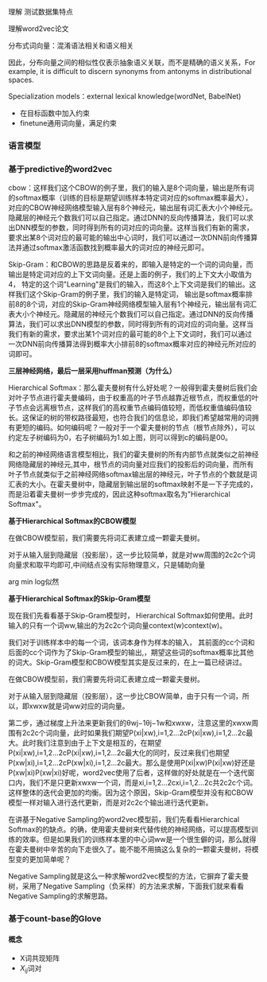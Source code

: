 理解 测试数据集特点

理解word2vec论文

分布式词向量：混淆语法相关和语义相关

因此，分布向量之间的相似性仅表示抽象语义关联，而不是精确的语义关系，For example, it is difficult to discern
synonyms from antonyms in distributional spaces.

Specialization models：external lexical knowledge(wordNet, BabelNet)

- 在目标函数中加入约束
- finetune通用词向量，满足约束



### 语言模型

### 基于predictive的word2vec

cbow：这样我们这个CBOW的例子里，我们的输入是8个词向量，输出是所有词的softmax概率（训练的目标是期望训练样本特定词对应的softmax概率最大），对应的CBOW神经网络模型输入层有8个神经元，输出层有词汇表大小个神经元。隐藏层的神经元个数我们可以自己指定。通过DNN的反向传播算法，我们可以求出DNN模型的参数，同时得到所有的词对应的词向量。这样当我们有新的需求，要求出某8个词对应的最可能的输出中心词时，我们可以通过一次DNN前向传播算法并通过softmax激活函数找到概率最大的词对应的神经元即可。

Skip-Gram：和CBOW的思路是反着来的，即输入是特定的一个词的词向量，而输出是特定词对应的上下文词向量。还是上面的例子，我们的上下文大小取值为4， 特定的这个词"Learning"是我们的输入，而这8个上下文词是我们的输出。这样我们这个Skip-Gram的例子里，我们的输入是特定词， 输出是softmax概率排前8的8个词，对应的Skip-Gram神经网络模型输入层有1个神经元，输出层有词汇表大小个神经元。隐藏层的神经元个数我们可以自己指定。通过DNN的反向传播算法，我们可以求出DNN模型的参数，同时得到所有的词对应的词向量。这样当我们有新的需求，要求出某1个词对应的最可能的8个上下文词时，我们可以通过一次DNN前向传播算法得到概率大小排前8的softmax概率对应的神经元所对应的词即可。



**三层神经网络，最后一层采用huffman预测（为什么）**

Hierarchical Softmax：那么霍夫曼树有什么好处呢？一般得到霍夫曼树后我们会对叶子节点进行霍夫曼编码，由于权重高的叶子节点越靠近根节点，而权重低的叶子节点会远离根节点，这样我们的高权重节点编码值较短，而低权重值编码值较长。这保证的树的带权路径最短，也符合我们的信息论，即我们希望越常用的词拥有更短的编码。如何编码呢？一般对于一个霍夫曼树的节点（根节点除外），可以约定左子树编码为0，右子树编码为1.如上图，则可以得到c的编码是00。

和之前的神经网络语言模型相比，我们的霍夫曼树的所有内部节点就类似之前神经网络隐藏层的神经元,其中，根节点的词向量对应我们的投影后的词向量，而所有叶子节点就类似于之前神经网络softmax输出层的神经元，叶子节点的个数就是词汇表的大小。在霍夫曼树中，隐藏层到输出层的softmax映射不是一下子完成的，而是沿着霍夫曼树一步步完成的，因此这种softmax取名为"Hierarchical Softmax"。

**基于Hierarchical Softmax的CBOW模型**

在做CBOW模型前，我们需要先将词汇表建立成一颗霍夫曼树。

对于从输入层到隐藏层（投影层），这一步比较简单，就是对ww周围的2c2c个词向量求和取平均即可,中间结点没有实际物理意义，只是辅助向量

arg min log似然

**基于Hierarchical Softmax的Skip-Gram模型**

现在我们先看看基于Skip-Gram模型时， Hierarchical Softmax如何使用。此时输入的只有一个词ww,输出的为2c2c个词向量context(w)context(w)。

我们对于训练样本中的每一个词，该词本身作为样本的输入， 其前面的cc个词和后面的cc个词作为了Skip-Gram模型的输出,，期望这些词的softmax概率比其他的词大。Skip-Gram模型和CBOW模型其实是反过来的，在上一篇已经讲过。

在做CBOW模型前，我们需要先将词汇表建立成一颗霍夫曼树。

对于从输入层到隐藏层（投影层），这一步比CBOW简单，由于只有一个词，所以，即xwxw就是词ww对应的词向量。

第二步，通过梯度上升法来更新我们的θwj−1θj−1w和xwxw，注意这里的xwxw周围有2c2c个词向量，此时如果我们期望P(xi|xw),i=1,2...2cP(xi|xw),i=1,2...2c最大。此时我们注意到由于上下文是相互的，在期望P(xi|xw),i=1,2...2cP(xi|xw),i=1,2...2c最大化的同时，反过来我们也期望P(xw|xi),i=1,2...2cP(xw|xi),i=1,2...2c最大。那么是使用P(xi|xw)P(xi|xw)好还是P(xw|xi)P(xw|xi)好呢，word2vec使用了后者，这样做的好处就是在一个迭代窗口内，我们不是只更新xwxw一个词，而是xi,i=1,2...2cxi,i=1,2...2c共2c2c个词。这样整体的迭代会更加的均衡。因为这个原因，Skip-Gram模型并没有和CBOW模型一样对输入进行迭代更新，而是对2c2c个输出进行迭代更新。

在讲基于Negative Sampling的word2vec模型前，我们先看看Hierarchical Softmax的的缺点。的确，使用霍夫曼树来代替传统的神经网络，可以提高模型训练的效率。但是如果我们的训练样本里的中心词ww是一个很生僻的词，那么就得在霍夫曼树中辛苦的向下走很久了。能不能不用搞这么复杂的一颗霍夫曼树，将模型变的更加简单呢？

Negative Sampling就是这么一种求解word2vec模型的方法，它摒弃了霍夫曼树，采用了Negative Sampling（负采样）的方法来求解，下面我们就来看看Negative Sampling的求解思路。

### 基于count-base的Glove

#### 概念

* X词共现矩阵
* $X_{ij}$词对 